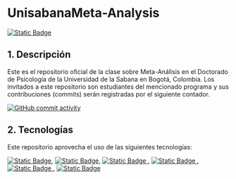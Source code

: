 # UnisabanaMeta-Analysis
[![Static Badge](https://img.shields.io/badge/UnisabanaMetaAnalysis-%23B9DDFB?style=flat-square&logo=GitHub&logoColor=%23d09f14&label=Repositorio&labelColor=%23012563&color=%239c0911&link=https%3A%2F%2Fgithub.com%2Fjcorrean%2FUnisabanaMetaAnalysis)](https://github.com/jcorrean/UnisabanaMetaAnalysis)

## 1. Descripción
Este es el repositorio oficial de la clase sobre Meta-Análisis en el Doctorado de Psicología de la Universidad de la Sabana en Bogotá, Colombia. Los invitados a este repositorio son estudiantes del mencionado programa y sus contribuciones (commits) serán registradas por el siguiente contador. 

[![GitHub commit activity](https://img.shields.io/github/commit-activity/t/jcorrean/UnisabanaMetaAnalysis?style=flat&logo=GitHub&logoColor=%23d09f14&label=Commits&labelColor=9c0911&color=012563)](https://github.com/jcorrean/UnisabanaMetaAnalysis)

## 2. Tecnologías 
Este repositorio aprovecha el uso de las siguientes tecnologías:

[![Static Badge](https://img.shields.io/badge/Git-black?style=flat&logo=git&link=https%3A%2F%2Fgit-scm.com%2F)](https://git-scm.com/), [![Static Badge](https://img.shields.io/badge/R-blue?style=flat&logo=R&link=https%3A%2F%2Fcran.r-project.org%2F)](https://cran.r-project.org/), [![Static Badge](https://img.shields.io/badge/Scholar-white?style=flat&logo=googlescholar&link=https%3A%2F%2Fscholar.google.com%2F)
](https://scholar.google.com/), [![Static Badge](https://img.shields.io/badge/Python-blue?style=flat&logo=python&logoColor=yellow&labelColor=blue&link=https%3A%2F%2Fscholar.google.com%2F)
](https://www.python.org/), [![Static Badge](https://img.shields.io/badge/Latex-%23008080?style=flat&logo=latex&logoColor=white&labelColor=%23008080&link=https%3A%2F%2Fwww.tug.org%2Ftexlive%2F)
](https://www.tug.org/texlive/), [![Static Badge](https://img.shields.io/badge/HTML-%23E34F26?style=flat&logo=html5&logoColor=white&labelColor=black&link=https%3A%2F%2Fwww.w3schools.com%2Fhtml%2F)
](https://www.w3schools.com/html/)






